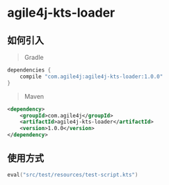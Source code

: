 # agile4j-kts-loader

## 如何引入

>Gradle
```groovy
dependencies {
    compile "com.agile4j:agile4j-kts-loader:1.0.0"
}
```
>Maven
```xml
<dependency>
    <groupId>com.agile4j</groupId>
    <artifactId>agile4j-kts-loader</artifactId>
    <version>1.0.0</version>
</dependency>
```

## 使用方式
```Kotlin
eval("src/test/resources/test-script.kts")
```
